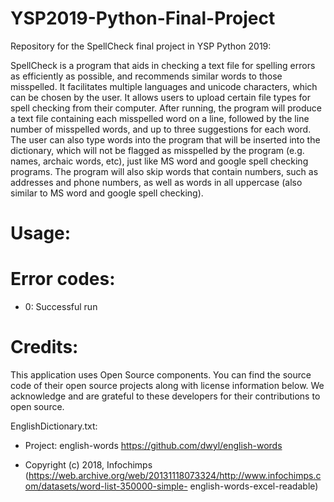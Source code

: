 # YSP2019-Python-Final-Project
Repository for the SpellCheck final project in YSP Python 2019:

  SpellCheck is a program that aids in checking a text file for spelling errors as efficiently as possible, and recommends similar words to those misspelled. It facilitates multiple languages and unicode characters, which can be chosen by the user. It allows users to upload certain file types for spell checking from their computer. After running, the program will produce a text file containing each misspelled word on a line, followed by the line number of misspelled words, and up to three suggestions for each word. 
  The user can also type words into the program that will be inserted into the dictionary, which will not be flagged as misspelled by the program (e.g. names, archaic words, etc), just like MS word and google spell checking programs. The program will also skip words that contain numbers, such as addresses and phone numbers, as well as words in all uppercase (also similar to MS word and google spell checking).
# Usage:

# Error codes:
- 0: Successful run 

# Credits:

This application uses Open Source components. You can find the source code of their open source projects along with license information below. We acknowledge and are grateful to these developers for their contributions to open source.

EnglishDictionary.txt: 

- Project: english-words https://github.com/dwyl/english-words

- Copyright (c) 2018, Infochimps (https://web.archive.org/web/20131118073324/http://www.infochimps.com/datasets/word-list-350000-simple-     english-words-excel-readable)
